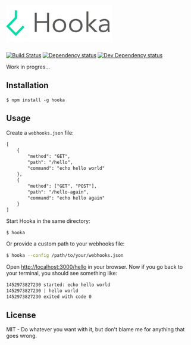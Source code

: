 # ![hooka](media/logo.png)

[![Build Status][travis-image]][travis-url] 
[![Dependency status][david-dm-image]][david-dm-url] 
[![Dev Dependency status][david-dm-dev-image]][david-dm-dev-url]

[travis-url]: https://travis-ci.org/danistefanovic/hooka
[travis-image]: http://img.shields.io/travis/danistefanovic/hooka.svg
[david-dm-url]:https://david-dm.org/danistefanovic/hooka
[david-dm-image]:https://david-dm.org/danistefanovic/hooka.svg
[david-dm-dev-url]:https://david-dm.org/danistefanovic/hooka#info=devDependencies
[david-dm-dev-image]:https://david-dm.org/danistefanovic/hooka/dev-status.svg

Work in progres...

## Installation

```
$ npm install -g hooka
```

## Usage

Create a `webhooks.json` file:

```
[
    {
        "method": "GET",
        "path": "/hello",
        "command": "echo hello world"
    },
    {
        "method": ["GET", "POST"],
        "path": "/hello-again",
        "command": "echo hello again"
    }
]
```

Start Hooka in the same directory:
```sh
$ hooka
```

Or provide a custom path to your webhooks file:
```sh
$ hooka --config /path/to/your/webhooks.json
```

Open [http://localhost:3000/hello](http://localhost:3000/hello) in your browser. Now if you go back to your terminal, you should see something like:
```
1452973827230 started: echo hello world
1452973827230 | hello world
1452973827230 exited with code 0
````

## License

MIT -  Do whatever you want with it, but don't blame me for anything that goes wrong.
